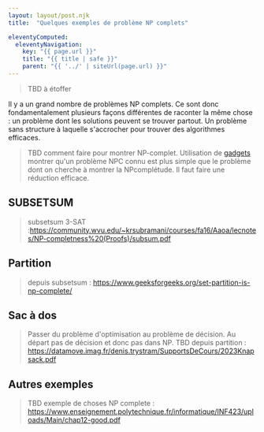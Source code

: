 ```yaml
---
layout: layout/post.njk 
title:  "Quelques exemples de problème NP complets"

eleventyComputed:
  eleventyNavigation:
    key: "{{ page.url }}"
    title: "{{ title | safe }}"
    parent: "{{ '../' | siteUrl(page.url) }}"
---
```


> TBD à étoffer

Il y a un grand nombre de problèmes NP complets. Ce sont donc fondamentalement plusieurs façons différentes de raconter la même chose : un problème dont les solutions peuvent se trouver partout. Un problème sans structure à laquelle s'accrocher pour trouver des algorithmes efficaces.

> TBD comment faire pour montrer NP-complet. Utilisation de [gadgets](<https://fr.wikipedia.org/wiki/Gadget_(informatique)>)
> montrer qu'un problème NPC connu est plus simple que le problème dont on cherche à montrer la NPcomplétude. Il faut faire une réduction efficace.

## SUBSETSUM

> subsetsum 3-SAT :<https://community.wvu.edu/~krsubramani/courses/fa16/Aaoa/lecnotes/NP-completness%20(Proofs)/subsum.pdf>

## Partition

> depuis subsetsum : <https://www.geeksforgeeks.org/set-partition-is-np-complete/>

## Sac à dos

> Passer du problème d'optimisation au problème de décision. Au départ pas de décision et donc pas dans NP.
> TBD depuis partition : <https://datamove.imag.fr/denis.trystram/SupportsDeCours/2023Knapsack.pdf>

## Autres exemples

> TBD exemple de choses NP complete : <https://www.enseignement.polytechnique.fr/informatique/INF423/uploads/Main/chap12-good.pdf>
